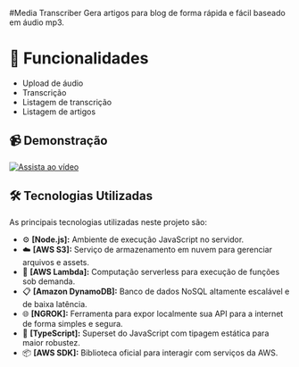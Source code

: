 #Media Transcriber
 Gera artigos para blog de forma rápida e fácil baseado em áudio mp3.

# 🌟 Funcionalidades
- Upload de áudio
- Transcrição
- Listagem de transcrição
- Listagem de artigos

## 📹 Demonstração
[![Assista ao vídeo](https://img.youtube.com/vi/RmoqKa-_CEI/0.jpg)](https://youtu.be/RmoqKa-_CEI)

## 🛠️ Tecnologias Utilizadas

As principais tecnologias utilizadas neste projeto são:

- ⚙️ **[Node.js]:** Ambiente de execução JavaScript no servidor.
- ☁️ **[AWS S3]:** Serviço de armazenamento em nuvem para gerenciar arquivos e assets.
- 🔧 **[AWS Lambda]:** Computação serverless para execução de funções sob demanda.
- 📋 **[Amazon DynamoDB]:** Banco de dados NoSQL altamente escalável e de baixa latência.
- 🌐 **[NGROK]:** Ferramenta para expor localmente sua API para a internet de forma simples e segura.
- 📝 **[TypeScript]:** Superset do JavaScript com tipagem estática para maior robustez.
- 📦 **[AWS SDK]:** Biblioteca oficial para interagir com serviços da AWS.



   

